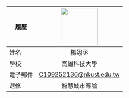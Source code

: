 |      履歷        |<img src="https://avatars.githubusercontent.com/u/22648375?v=4" width=100 height=100/>|
| ---------------- |:-----------------------------:|
| 姓名             | 楊翊丞                  |
| 學校             | 高雄科技大學                  |
| 電子郵件         | C109252136@nkust.edu.tw          |
| 選修             | 智慧城市導論  
